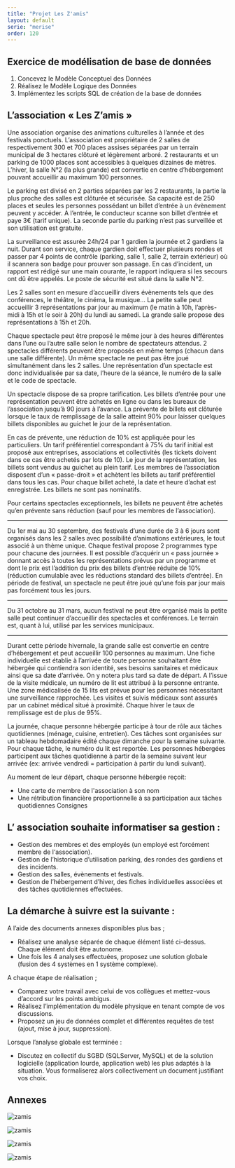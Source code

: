 ```yaml
---
title: "Projet Les Z'amis"
layout: default
serie: "merise"
order: 120
---
```


## Exercice de modélisation de base de données

1. Concevez le Modèle Conceptuel des Données
2. Réalisez le Modèle Logique des Données
3. Implémentez les scripts SQL de création de la base de données

## L’association « Les Z’amis »

Une association organise des animations culturelles à l’année et des festivals ponctuels. L’association est propriétaire de 2 salles de respectivement 300 et 700 places assises séparées par un terrain municipal de 3 hectares clôturé et légèrement arboré. 2 restaurants et un parking de 1000 places sont accessibles à quelques dizaines de mètres. L’hiver, la salle N°2 (la plus grande) est convertie en centre d’hébergement pouvant accueillir au maximum 100 personnes.

Le parking est divisé en 2 parties séparées par les 2 restaurants, la partie la plus proche des salles est clôturée et sécurisée. Sa capacité est de 250 places et seules les personnes possédant un billet d’entrée à un évènement peuvent y accéder. A l’entrée, le conducteur scanne son billet d’entrée et paye 3€ (tarif unique). La seconde partie du parking n’est pas surveillée et son utilisation est gratuite.

La surveillance est assurée 24h/24 par 1 gardien la journée et 2 gardiens la nuit. Durant son service, chaque gardien doit effectuer plusieurs rondes et passer par 4 points de contrôle (parking, salle 1, salle 2, terrain extérieur) où il scannera son badge pour prouver son passage. En cas d’incident, un rapport est rédigé sur une main courante, le rapport indiquera si les secours ont dû être appelés. Le poste de sécurité est situé dans la salle N°2.

Les 2 salles sont en mesure d’accueillir divers évènements tels que des conférences, le théâtre, le cinéma, la musique… La petite salle peut accueillir 3 représentations par jour au maximum (le matin à 10h, l’après-midi à 15h et le soir à 20h) du lundi au samedi. La grande salle propose des représentations à 15h et 20h.

Chaque spectacle peut être proposé le même jour à des heures différentes dans l’une ou l’autre salle selon le nombre de spectateurs attendus. 2 spectacles différents peuvent être proposés en même temps (chacun dans une salle différente). Un même spectacle ne peut pas être joué simultanément dans les 2 salles. Une représentation d’un spectacle est donc individualisée par sa date, l’heure de la séance, le numéro de la salle et le code de spectacle.

Un spectacle dispose de sa propre tarification. Les billets d’entrée pour une représentation peuvent être achetés en ligne ou dans les bureaux de l’association jusqu’à 90 jours à l’avance. La prévente de billets est clôturée lorsque le taux de remplissage de la salle atteint 90% pour laisser quelques billets disponibles au guichet le jour de la représentation. 

En cas de prévente, une réduction de 10% est appliquée pour les particuliers. Un tarif préférentiel correspondant à 75% du tarif initial est proposé aux entreprises, associations et collectivités (les tickets doivent dans ce cas être achetés par lots de 10). Le jour de la représentation, les billets sont vendus au guichet au plein tarif. Les membres de l’association disposent d’un « passe-droit » et achètent les billets au tarif préférentiel dans tous les cas. Pour chaque billet acheté, la date et heure d’achat est enregistrée. Les billets ne sont pas nominatifs. 

Pour certains spectacles exceptionnels, les billets ne peuvent être achetés qu’en prévente sans réduction (sauf pour les membres de l’association).

--- 

Du 1er mai au 30 septembre, des festivals d’une durée de 3 à 6 jours sont organisés dans les 2 salles avec possibilité d’animations extérieures, le tout associé à un thème unique. Chaque festival propose 2 programmes type pour chacune des journées. Il est possible d’acquérir un « pass journée » donnant accès à toutes les représentations prévus par un programme et dont le prix est l’addition du prix des billets d’entrée réduite de 10% (réduction cumulable avec les réductions standard des billets d’entrée). En période de festival, un spectacle ne peut être joué qu’une fois par jour mais pas forcément tous les jours.

---

Du 31 octobre au 31 mars, aucun festival ne peut être organisé mais la petite salle peut continuer d’accueillir des spectacles et conférences. Le terrain est, quant à lui, utilisé par les services municipaux. 

---

Durant cette période hivernale, la grande salle est convertie en centre d’hébergement et peut accueillir 100 personnes au maximum. Une  fiche individuelle est établie à l’arrivée de toute personne souhaitant être hébergée qui contiendra son identité, ses besoins sanitaires et médicaux ainsi que sa date d’arrivée. On y notera plus tard sa date de départ. A l’issue de la visite médicale, un numéro de lit est attribué à la personne entrante. Une zone médicalisée de 15 lits est prévue pour les personnes nécessitant une surveillance rapprochée. Les visites et suivis médicaux sont assurés par un cabinet médical situé à proximité. Chaque hiver le taux de remplissage est de plus de 95%.

La journée, chaque personne hébergée participe à tour de rôle aux tâches quotidiennes (ménage, cuisine, entretien). Ces tâches sont organisées sur un tableau hebdomadaire édité chaque dimanche pour la semaine suivante. Pour chaque tâche, le numéro du lit est reportée. Les personnes hébergées participent aux tâches quotidienne à partir de la semaine suivant leur arrivée (ex: arrivée vendredi = participation à partir du lundi suivant). 

Au moment de leur départ, chaque personne hébergée reçoit:
-	Une carte de membre de l'association à son nom
-	Une rétribution financière proportionnelle à sa participation aux tâches quotidiennes
Consignes


## L’ association souhaite informatiser sa gestion : 

-	Gestion des membres et des employés (un employé est forcément membre de l‘association).
-	Gestion de l’historique d’utilisation parking, des rondes des gardiens et des incidents.
-	Gestion des salles, évènements et festivals.
-	Gestion de l’hébergement d’hiver, des fiches individuelles associées et des tâches quotidiennes effectuées.


## La démarche à suivre est la suivante : 


A l’aide des documents annexes disponibles plus bas ; 

-	Réalisez une analyse séparée de chaque élément listé ci-dessus. Chaque élément doit être autonome.
-	Une fois les 4 analyses effectuées, proposez une solution globale (fusion des 4 systèmes en 1 système complexe).

A chaque étape de réalisation ;

-	Comparez votre travail avec celui de vos collègues et mettez-vous d’accord sur les points ambigus. 
-	Réalisez l’implémentation du modèle physique en tenant compte de vos discussions. 
-	Proposez un jeu de données complet et différentes requêtes de test (ajout, mise à jour, suppression). 


Lorsque l’analyse globale est terminée : 

-	Discutez en collectif du SGBD (SQLServer, MySQL) et de la solution logicielle (application lourde, application web) les plus adaptés à la situation. Vous formaliserez alors collectivement un document justifiant vos choix.

## Annexes

![zamis](zamis1.jpg)

![zamis](zamis2.jpg)

![zamis](zamis3.jpg)

![zamis](zamis4.jpg)